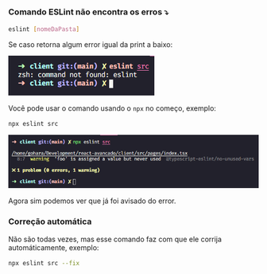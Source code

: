 ### Comando ESLint não encontra os erros ⤵

```bash
eslint [nomeDaPasta]
```

Se caso retorna algum error igual da print a baixo:

<p align="left">
  <img src="/help/img/print-01.png">
</p>

Você pode usar o comando usando o `npx` no começo, exemplo:

```bash
npx eslint src
```

<p align="left">
  <img src="/help/img/print-02.png">
</p>

Agora sim podemos ver que já foi avisado do error.

### Correção automática

Não são todas vezes, mas esse comando faz com que ele corrija automáticamente, exemplo:

```bash
npx eslint src --fix
```
